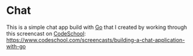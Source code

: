 # Chat

This is a simple chat app build with [Go](https://golang.org/) that I created by working through this screencast on [CodeSchool](https://www.codeschool.com/): https://www.codeschool.com/screencasts/building-a-chat-application-with-go
